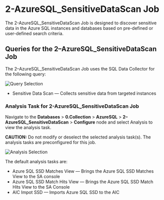 # 2-AzureSQL_SensitiveDataScan Job

The 2-AzureSQL_SensitiveDataScan Job is designed to discover sensitive data in the Azure SQL
instances and databases based on pre-defined or user-defined search criteria.

## Queries for the 2–AzureSQL_SensitiveDataScan Job

The 2–AzureSQL_SensitiveDataScan Job uses the SQL Data Collector for the following query:

![Query Selection](/img/versioned_docs/enterpriseauditor_11.6/enterpriseauditor/solutions/databases/azuresql/collection/sensitivedatascanjob.webp)

- Sensitive Data Scan — Collects sensitive data from targeted instances

### Analysis Task for 2-AzureSQL_SensitiveDataScan Job

Navigate to the **Databases** > **0.Collection** > **AzureSQL** > **2–AzureSQL_SensitiveDataScan** >
**Configure** node and select Analysis to view the analysis task.

**CAUTION:** Do not modify or deselect the selected analysis task(s). The analysis tasks are
preconfigured for this job.

![Analysis Selection](/img/versioned_docs/enterpriseauditor_11.6/enterpriseauditor/solutions/databases/azuresql/collection/sensitivedatascananalysis.webp)

The default analysis tasks are:

- Azure SQL SSD Matches View — Brings the Azure SQL SSD Matches View to the SA console
- Azure SQL SSD Match Hits View — Brings the Azure SQL SSD Match Hits View to the SA Console
- AIC Impot SSD — Imports Azure SQL SSD to the AIC
